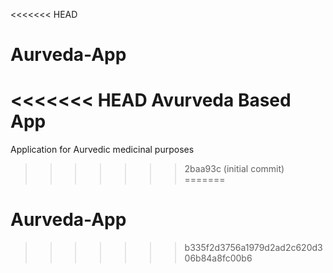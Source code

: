 <<<<<<< HEAD
# Aurveda-App
<<<<<<< HEAD
Avurveda Based App
=======
Application for Aurvedic medicinal purposes 
>>>>>>> 2baa93c (initial commit)
=======
# Aurveda-App
>>>>>>> b335f2d3756a1979d2ad2c620d306b84a8fc00b6